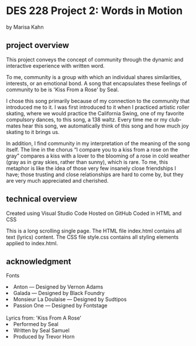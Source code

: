 # DES 228 Project 2: Words in Motion
by Marisa Kahn
## project overview
This project conveys the concept of community through the dynamic and interactive experience with written word. 

To me, community is a group with which an individual shares similarities, interests, or an emotional bond. A song that encapsulates these feelings of community to be is 'Kiss From a Rose' by Seal. <br>

I chose this song primarily because of my connection to the community that introduced me to it. I was first introduced to it when I practiced artistic roller skating, where we would practice the California Swing, one of my favorite compulsory dances, to this song, a 138 waltz. Every time me or my club-mates hear this song, we automatically think of this song and how much joy skating to it brings us. <br>

In addition, I find community in my interpretation of the meaning of the song itself. The line in the chorus “I compare you to a kiss from a rose on the gray” compares a kiss with a lover to the blooming of a rose in cold weather (gray as in gray skies, rather than sunny), which is rare. To me, this metaphor is like the idea of those very few insanely close friendships I have; those trusting and close relationships are hard to come by, but they are very much appreciated and cherished.

## technical overview
Created using Visual Studio Code
Hosted on GitHub
Coded in HTML and CSS

This is a long scrolling single page. The HTML file index.html contains all text (lyrics) content. The CSS file style.css contains all styling elements applied to index.html. 


## acknowledgment
Fonts
<li>Anton — Designed by Vernon Adams</li>
<li>Galada — Designed by Black Foundry</li>
<li>Monsieur La Doulaise — Designed by Sudtipos</li>
<li>Passion One — Designed by Fontstage</li>


<br>
Lyrics from: 'Kiss From A Rose'
<li>Performed by Seal</li>
<li>Written by Seal Samuel</li>
<li>Produced by Trevor Horn</li>